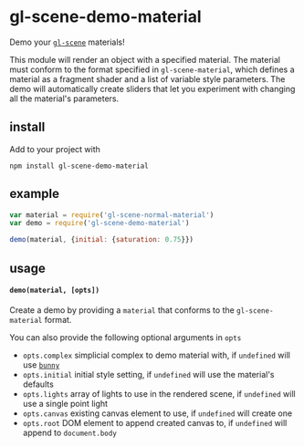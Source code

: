 # gl-scene-demo-material

Demo your [`gl-scene`](https://github.com/freeman-lab/gl-scene) materials!

This module will render an object with a specified material. The material must conform to the format specified in `gl-scene-material`, which defines a material as a fragment shader and a list of variable style parameters. The demo will automatically create sliders that let you experiment with changing all the material's parameters.

## install

Add to your project with

```
npm install gl-scene-demo-material
```

## example

```javascript
var material = require('gl-scene-normal-material')
var demo = require('gl-scene-demo-material')

demo(material, {initial: {saturation: 0.75}})
```

## usage

#### `demo(material, [opts])`

Create a demo by providing a `material` that conforms to the `gl-scene-material` format.

You can also provide the following optional arguments in `opts`

- `opts.complex` simplicial complex to demo material with, if `undefined` will use [`bunny`](https://github.com/miokolysenko/bunny)
- `opts.initial` initial style setting, if `undefined` will use the material's defaults
- `opts.lights` array of lights to use in the rendered scene, if `undefined` will use a single point light
- `opts.canvas` existing canvas element to use, if `undefined` will create one
- `opts.root` DOM element to append created canvas to, if `undefined` will append to `document.body`
